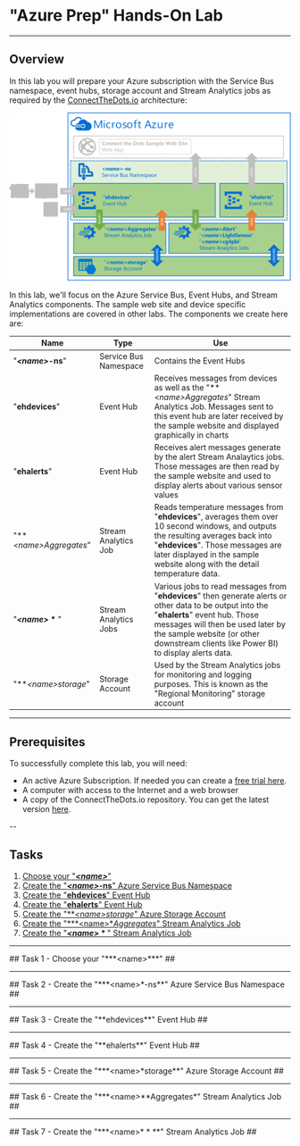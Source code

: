 # "Azure Prep" Hands-On Lab #

---

## Overview ##

In this lab you will prepare your Azure subscription with the Service Bus namespace, event hubs, storage account and Stream Analytics jobs as required by the [ConnectTheDots.io](http://connectthedots.io) architecture:

![Connect the Dots](./images/00010AzurePrepLabArchitecture.png)

In this lab, we'll focus on the Azure Service Bus, Event Hubs, and Stream Analytics components. The sample web site and device specific implementations are covered in other labs.  The components we create here are:

| Name | Type | Use | 
| --- | --- | --- |
| "***&lt;name&gt;*-ns**" | Service Bus Namespace | Contains the Event Hubs | 
| "**ehdevices**" | Event Hub | Receives messages from devices as well as the "***&lt;name&gt;*Aggregates**" Stream Analytics Job.  Messages sent to this event hub are later received by the sample website and displayed graphically in charts|
| "**ehalerts**" | Event Hub | Receives alert messages generate by the alert Stream Analaytics jobs.  Those messages are then read by the sample website and used to display alerts about various sensor values | 
| "***&lt;name&gt;*Aggregates**" | Stream Analytics Job | Reads temperature messages from "**ehdevices**", averages them over 10 second windows, and outputs the resulting averages back into "**ehdevices**".  Those messages are later displayed in the sample website along with the detail temperature data. 
| "***&lt;name&gt;*&nbsp;&#42;&nbsp;**" | Stream Analytics Jobs | Various jobs to read messages from "**ehdevices**" then generate alerts or other data to be output into the "**ehalerts**" event hub.  Those messages will then be used later by the sample website (or other downstream clients like Power BI) to display alerts data. 
| "***&lt;name&gt;*storage**" | Storage Account | Used by the Stream Analytics jobs for monitoring and logging purposes.  This is known as the "Regional Monitoring" storage account | 
 
---

## Prerequisites ##

To successfully complete this lab, you will need: 

- An active Azure Subscription.  If needed you can create a [free trial here](http://azure.microsoft.com/en-us/pricing/free-trial "Azure Free Trial").
- A computer with access to the Internet and a web browser
- A copy of the ConnectTheDots.io repository.  You can get the latest version [here](https://github.com/MSOpenTech/connectthedots/archive/master.zip "Connect the Dots Zip Download"). 

--

## Tasks ##

1. [Choose your "***&lt;name&gt;***"](#Task1)
2. [Create the "***&lt;name&gt;*-ns**" Azure Service Bus Namespace](#Task2)
3. [Create the "**ehdevices**" Event Hub](#Task3)
4. [Create the "**ehalerts**" Event Hub](#Task4)
5. [Create the "***&lt;name&gt;*storage**" Azure Storage Account](#Task5)
6. [Create the "***&lt;name&gt;**Aggregates*" Stream Analytics Job](#Task6)
7. [Create the "***&lt;name&gt;*&nbsp;&#42;&nbsp;**" Stream Analytics Job](#Task7)

---

<a name="Task1" />
## Task 1 - Choose your "***&lt;name&gt;***" ##

---

<a name="Task2" />
## Task 2 - Create the "***&lt;name&gt;*-ns**" Azure Service Bus Namespace ##

---

<a name="Task3" />
## Task 3 - Create the "**ehdevices**" Event Hub ##

---

<a name="Task4" />
## Task 4 - Create the "**ehalerts**" Event Hub ##

---

<a name="Task5" />
## Task 5 - Create the "***&lt;name&gt;*storage**" Azure Storage Account ##

---

<a name="Task6" />
## Task 6 - Create the "***&lt;name&gt;**Aggregates*" Stream Analytics Job ##

---

<a name="Task7" />
## Task 7 - Create the "***&lt;name&gt;*&nbsp;&#42;&nbsp;**" Stream Analytics Job ##
